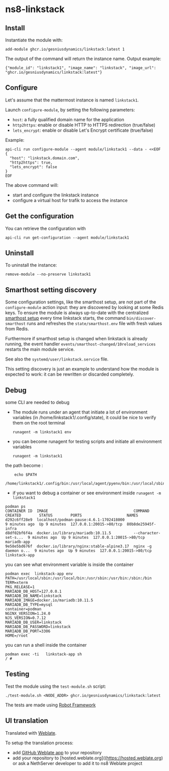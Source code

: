 # ns8-linkstack



## Install

Instantiate the module with:

    add-module ghcr.io/gesniusdynamics/linkstack:latest 1

The output of the command will return the instance name.
Output example:

    {"module_id": "linkstack1", "image_name": "linkstack", "image_url": "ghcr.io/gesniusdynamics/linkstack:latest"}

## Configure

Let's assume that the mattermost instance is named `linkstack1`.

Launch `configure-module`, by setting the following parameters:
- `host`: a fully qualified domain name for the application
- `http2https`: enable or disable HTTP to HTTPS redirection (true/false)
- `lets_encrypt`: enable or disable Let's Encrypt certificate (true/false)


Example:

```
api-cli run configure-module --agent module/linkstack1 --data - <<EOF
{
  "host": "linkstack.domain.com",
  "http2https": true,
  "lets_encrypt": false
}
EOF
```

The above command will:
- start and configure the linkstack instance
- configure a virtual host for trafik to access the instance

## Get the configuration
You can retrieve the configuration with

```
api-cli run get-configuration --agent module/linkstack1
```

## Uninstall

To uninstall the instance:

    remove-module --no-preserve linkstack1

## Smarthost setting discovery

Some configuration settings, like the smarthost setup, are not part of the
`configure-module` action input: they are discovered by looking at some
Redis keys.  To ensure the module is always up-to-date with the
centralized [smarthost
setup](https://gesniusdynamics.github.io/ns8-core/core/smarthost/) every time
linkstack starts, the command `bin/discover-smarthost` runs and refreshes
the `state/smarthost.env` file with fresh values from Redis.

Furthermore if smarthost setup is changed when linkstack is already
running, the event handler `events/smarthost-changed/10reload_services`
restarts the main module service.

See also the `systemd/user/linkstack.service` file.

This setting discovery is just an example to understand how the module is
expected to work: it can be rewritten or discarded completely.

## Debug

some CLI are needed to debug

- The module runs under an agent that initiate a lot of environment variables (in /home/linkstack1/.config/state), it could be nice to verify them
on the root terminal

    `runagent -m linkstack1 env`

- you can become runagent for testing scripts and initiate all environment variables
  
    `runagent -m linkstack1`

 the path become : 
```
    echo $PATH
    /home/linkstack1/.config/bin:/usr/local/agent/pyenv/bin:/usr/local/sbin:/usr/local/bin:/usr/sbin:/usr/bin:/usr/
```

- if you want to debug a container or see environment inside
 `runagent -m linkstack1`
 ```
podman ps
CONTAINER ID  IMAGE                                      COMMAND               CREATED        STATUS        PORTS                    NAMES
d292c6ff28e9  localhost/podman-pause:4.6.1-1702418000                          9 minutes ago  Up 9 minutes  127.0.0.1:20015->80/tcp  80b8de25945f-infra
d8df02bf6f4a  docker.io/library/mariadb:10.11.5          --character-set-s...  9 minutes ago  Up 9 minutes  127.0.0.1:20015->80/tcp  mariadb-app
9e58e5bd676f  docker.io/library/nginx:stable-alpine3.17  nginx -g daemon o...  9 minutes ago  Up 9 minutes  127.0.0.1:20015->80/tcp  linkstack-app
```

you can see what environment variable is inside the container
```
podman exec  linkstack-app env
PATH=/usr/local/sbin:/usr/local/bin:/usr/sbin:/usr/bin:/sbin:/bin
TERM=xterm
PKG_RELEASE=1
MARIADB_DB_HOST=127.0.0.1
MARIADB_DB_NAME=linkstack
MARIADB_IMAGE=docker.io/mariadb:10.11.5
MARIADB_DB_TYPE=mysql
container=podman
NGINX_VERSION=1.24.0
NJS_VERSION=0.7.12
MARIADB_DB_USER=linkstack
MARIADB_DB_PASSWORD=linkstack
MARIADB_DB_PORT=3306
HOME=/root
```

you can run a shell inside the container

```
podman exec -ti   linkstack-app sh
/ # 
```
## Testing

Test the module using the `test-module.sh` script:


    ./test-module.sh <NODE_ADDR> ghcr.io/gesniusdynamics/linkstack:latest

The tests are made using [Robot Framework](https://robotframework.org/)

## UI translation

Translated with [Weblate](https://hosted.weblate.org/projects/ns8/).

To setup the translation process:

- add [GitHub Weblate app](https://docs.weblate.org/en/latest/admin/continuous.html#github-setup) to your repository
- add your repository to [hosted.weblate.org]((https://hosted.weblate.org) or ask a NethServer developer to add it to ns8 Weblate project
